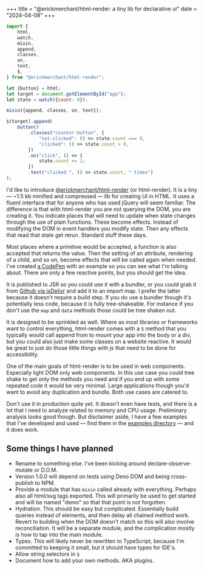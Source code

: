 +++
title = "@erickmerchant/html-render: a tiny lib for declarative ui"
date = "2024-04-08"
+++

```javascript
import {
	html,
	watch,
	mixin,
	append,
	classes,
	on,
	text,
	$,
} from "@erickmerchant/html-render";

let {button} = html;
let target = document.getElementById("app");
let state = watch({count: 0});

mixin({append, classes, on, text});

$(target).append(
	button()
		.classes("counter-button", {
			"not-clicked": () => state.count === 0,
			"clicked": () => state.count > 0,
		})
		.on("click", () => {
			state.count += 1;
		})
		.text("clicked ", () => state.count, " times")
);
```

I'd like to introduce [@erickmerchant/html-render](https://jsr.io/@erickmerchant/html-render) (or html-render). It is a tiny — ~1.5 kb minified and compressed — lib for creating UI in HTML. It uses a fluent interface that for anyone who has used jQuery will seem familiar. The difference is that with html-render you are not querying the DOM, you are creating it. You indicate places that will need to update when state changes through the use of plain functions. These become effects. Instead of modifying the DOM in event handlers you modify state. Then any effects that read that state get rerun. Standard stuff these days.

Most places where a primitive would be accepted, a function is also accepted that returns the value. Then the setting of an attribute, rendering of a child, and so on, become effects that will be called again when needed. I've created [a CodePen](https://codepen.io/erickmerchant/pen/mdgLMxJ?editors=0010) with an example so you can see what I'm talking about. There are only a few reactive points, but you should get the idea.

It is published to JSR so you could use it with a bundler, or you could grab it from [Github via jsDelivr](https://cdn.jsdelivr.net/gh/erickmerchant/html-render@~0.13.0/lib.min.js) and add it to an import map. I prefer the latter because it doesn't require a build step. If you do use a bundler though it's potentially less code, because it is fully tree-shakeable. For instance if you don't use the `map` and `data` methods those could be tree shaken out.

It is designed to be sprinkled as well. Where as most libraries or frameworks want to control everything, html-render comes with a `$` method that you typically would call append from to mount your app into the body or a div, but you could also just make some classes on a website reactive. It would be great to just do those little things with js that need to be done for accessibility.

One of the main goals of html-render is to be used in web components. Especially light DOM only web components. In this use case you could tree shake to get only the methods you need and if you end up with some repeated code it would be very minimal. Large applications though you'd want to avoid any duplication and bundle. Both use cases are catered to.

Don't use it in production quite yet. It doesn't even have tests, and there is a lot that I need to analyze related to memory and CPU usage. Preliminary analysis looks good though. But disclaimer aside, I have a few examples that I've developed and used — find them in the [examples directory](https://github.com/erickmerchant/html-render/tree/main/examples) — and it does work.

## Some things I have planned

- Rename to something else. I've been kicking around declare-observe-mutate or D.O.M.
- Version 1.0.0 will depend on tests using Deno DOM and being cross-publish to NPM.
- Provide a module that has `mixin` called already with everything. Perhaps also all html/svg tags exported. This will primarily be used to get started and will be named "demo" so that that point is not forgotten.
- Hydration. This should be easy but complicated. Essentially build queries instead of elements, and then delay all chained method work. Revert to building when the DOM doesn't match so this will also involve reconciliation. It will be a separate module, and the complication mostly is how to tap into the main module.
- Types. This will likely never be rewritten to TypeScript, because I'm committed to keeping it small, but it should have types for IDE's.
- Allow string selectors in `$`
- Document how to add your own methods. AKA plugins.
